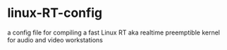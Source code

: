linux-RT-config
===============

a config file for compiling a fast Linux RT aka realtime preemptible kernel for audio and video workstations
